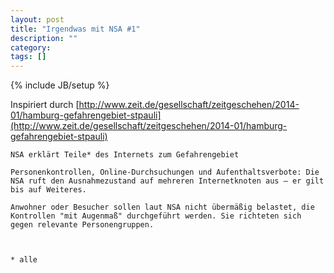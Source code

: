 ```yaml
---
layout: post
title: "Irgendwas mit NSA #1"
description: ""
category: 
tags: []
---
```

{% include JB/setup %}

Inspiriert durch [http://www.zeit.de/gesellschaft/zeitgeschehen/2014-01/hamburg-gefahrengebiet-stpauli](http://www.zeit.de/gesellschaft/zeitgeschehen/2014-01/hamburg-gefahrengebiet-stpauli)

    NSA erklärt Teile* des Internets zum Gefahrengebiet

    Personenkontrollen, Online-Durchsuchungen und Aufenthaltsverbote: Die NSA ruft den Ausnahmezustand auf mehreren Internetknoten aus – er gilt bis auf Weiteres.

    Anwohner oder Besucher sollen laut NSA nicht übermäßig belastet, die Kontrollen "mit Augenmaß" durchgeführt werden. Sie richteten sich gegen relevante Personengruppen.



    * alle
